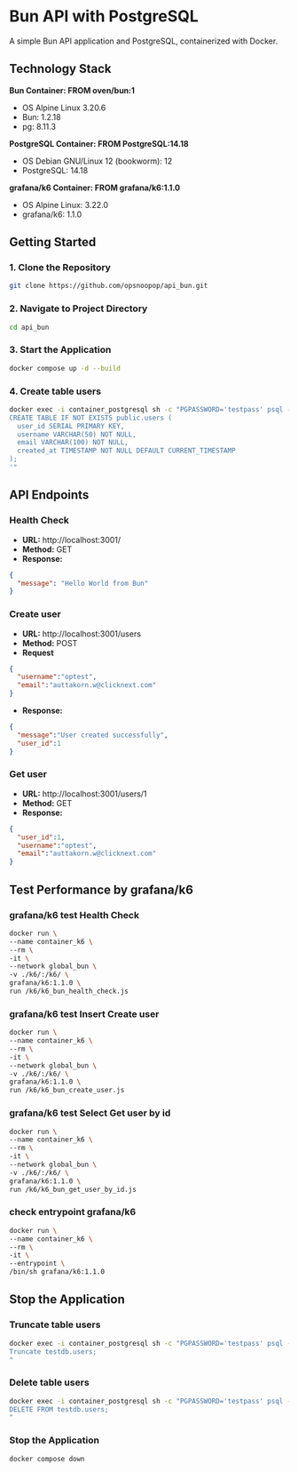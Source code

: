 # Bun API with PostgreSQL

A simple Bun API application and PostgreSQL, containerized with Docker.


## Technology Stack

**Bun Container: FROM oven/bun:1**
- OS Alpine Linux 3.20.6
- Bun: 1.2.18
- pg: 8.11.3

**PostgreSQL Container: FROM PostgreSQL:14.18**
- OS Debian GNU/Linux 12 (bookworm): 12
- PostgreSQL: 14.18

**grafana/k6 Container: FROM grafana/k6:1.1.0**
- OS Alpine Linux: 3.22.0
- grafana/k6: 1.1.0


## Getting Started

### 1. Clone the Repository
```bash
git clone https://github.com/opsnoopop/api_bun.git
```

### 2. Navigate to Project Directory
```bash
cd api_bun
```

### 3. Start the Application
```bash
docker compose up -d --build
```

### 4. Create table users
```bash
docker exec -i container_postgresql sh -c "PGPASSWORD='testpass' psql -U testuser -d testdb -c '
CREATE TABLE IF NOT EXISTS public.users (
  user_id SERIAL PRIMARY KEY,
  username VARCHAR(50) NOT NULL,
  email VARCHAR(100) NOT NULL,
  created_at TIMESTAMP NOT NULL DEFAULT CURRENT_TIMESTAMP
);
'"
```


## API Endpoints

### Health Check
- **URL:** http://localhost:3001/
- **Method:** GET
- **Response:**
```json
{
  "message": "Hello World from Bun"
}
```

### Create user
- **URL:** http://localhost:3001/users
- **Method:** POST
- **Request**
```json
{
  "username":"optest",
  "email":"auttakorn.w@clicknext.com"
}
```
- **Response:**
```json
{
  "message":"User created successfully",
  "user_id":1
}
```

### Get user
- **URL:** http://localhost:3001/users/1
- **Method:** GET
- **Response:**
```json
{
  "user_id":1,
  "username":"optest",
  "email":"auttakorn.w@clicknext.com"
}
```


## Test Performance by grafana/k6

### grafana/k6 test Health Check
```bash
docker run \
--name container_k6 \
--rm \
-it \
--network global_bun \
-v ./k6/:/k6/ \
grafana/k6:1.1.0 \
run /k6/k6_bun_health_check.js
```

### grafana/k6 test Insert Create user
```bash
docker run \
--name container_k6 \
--rm \
-it \
--network global_bun \
-v ./k6/:/k6/ \
grafana/k6:1.1.0 \
run /k6/k6_bun_create_user.js
```

### grafana/k6 test Select Get user by id
```bash
docker run \
--name container_k6 \
--rm \
-it \
--network global_bun \
-v ./k6/:/k6/ \
grafana/k6:1.1.0 \
run /k6/k6_bun_get_user_by_id.js
```

### check entrypoint grafana/k6
```bash
docker run \
--name container_k6 \
--rm \
-it \
--entrypoint \
/bin/sh grafana/k6:1.1.0
```


## Stop the Application

### Truncate table users
```bash
docker exec -i container_postgresql sh -c "PGPASSWORD='testpass' psql -U testuser -d testdb -c '
Truncate testdb.users;
"
```

### Delete table users
```bash
docker exec -i container_postgresql sh -c "PGPASSWORD='testpass' psql -U testuser -d testdb -c '
DELETE FROM testdb.users;
"
```

### Stop the Application
```bash
docker compose down
```